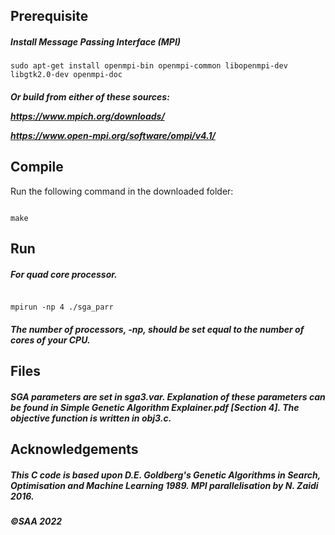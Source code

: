 ## Prerequisite
##### Install Message Passing Interface (MPI) 
````
sudo apt-get install openmpi-bin openmpi-common libopenmpi-dev libgtk2.0-dev openmpi-doc
````
##### Or build from either of these sources: <br> <p><p> https://www.mpich.org/downloads/ <p> https://www.open-mpi.org/software/ompi/v4.1/
## Compile
Run the following command in the downloaded folder:
<pre><code>
make
</code></pre>
## Run
##### For quad core processor.
<pre><code>
mpirun -np 4 ./sga_parr
</code></pre>
##### The number of processors, *-np*, should be set equal to the number of cores of your CPU.
## Files
##### SGA parameters are set in *sga3.var*. Explanation of these parameters can be found in Simple Genetic Algorithm Explainer.pdf [Section 4]. The objective function is written in *obj3.c*.
## Acknowledgements
##### This C code is based upon D.E. Goldberg's Genetic Algorithms in Search, Optimisation and Machine Learning 1989. MPI parallelisation by N. Zaidi 2016.

##### ©SAA 2022
